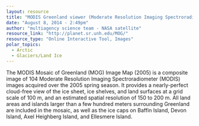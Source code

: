 ```yaml
---
layout: resource
title: "MODIS Greenland viewer (Moderate Resolution Imaging Spectroradiometer)"
date: "August 8, 2014 - 2:49pm"
author: "multiagency science team - NASA satellite"
resource_link: "http://planet.sr.unh.edu/MOG/"
resource_type: "Online Interactive Tool, Images"
polar_topics:
  - Arctic
  - Glaciers/Land Ice
---
```


The MODIS Mosaic of Greenland (MOG) Image Map (2005) is a composite image of 104 Moderate Resolution Imaging Spectroradiometer (MODIS) images acquired over the 2005 spring season. It provides a nearly-perfect cloud-free view of the ice sheet, ice shelves, and land surfaces at a grid scale of 100 m, and an estimated spatial resolution of 150 to 200 m. All land areas and islands larger than a few hundred meters surrounding Greenland are included in the mosaic, as well as the ice caps on Baffin Island, Devon Island, Axel Heighberg Island, and Ellesmere Island.
